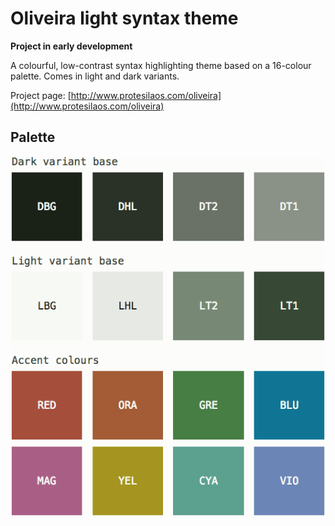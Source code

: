 # Oliveira light syntax theme

**Project in early development**

A colourful, low-contrast syntax highlighting theme based on a 16-colour palette. Comes in light and dark variants.

Project page: [http://www.protesilaos.com/oliveira](http://www.protesilaos.com/oliveira)

## Palette

![oliveira colour scheme](https://raw.githubusercontent.com/protesilaos/oliveira/master/img/oliveira_colours.png)
